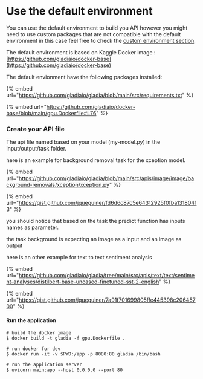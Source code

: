 # Use the default environment

You can use the default environment to build you API however you might need to use custom packages that are not compatible with the default environment in this case feel free to check the [custom environment section](use-a-custom-environment.md).

The default environment is based on Kaggle Docker image : [https://github.com/gladiaio/docker-base](https://github.com/gladiaio/docker-base)

The default envionment have the following packages installed:

{% embed url="https://github.com/gladiaio/gladia/blob/main/src/requirements.txt" %}

{% embed url="https://github.com/gladiaio/docker-base/blob/main/gpu.Dockerfile#L76" %}

### Create your API file

The api file named based on your model (my-model.py) in the input/output/task folder.

here is an example for background removal task for the xception model.

{% embed url="https://github.com/gladiaio/gladia/blob/main/src/apis/image/image/background-removals/xception/xception.py" %}

{% embed url="https://gist.github.com/jqueguiner/fd6d6c87c5e64312925f0fba13180413" %}

you should notice that based on the task the predict function has inputs names as parameter.

the task background is expecting an image as a input and an image as output

here is an other example for text to text sentiment analysis

{% embed url="https://github.com/gladiaio/gladia/tree/main/src/apis/text/text/sentiment-analyses/distilbert-base-uncased-finetuned-sst-2-english" %}

{% embed url="https://gist.github.com/jqueguiner/7a91f701699805ffe445398c20645700" %}

#### Run the application

```shell
# build the docker image
$ docker build -t gladia -f gpu.Dockerfile . 

# run docker for dev
$ docker run -it -v $PWD:/app -p 8080:80 gladia /bin/bash

# run the application server
$ uvicorn main:app --host 0.0.0.0 --port 80
```
